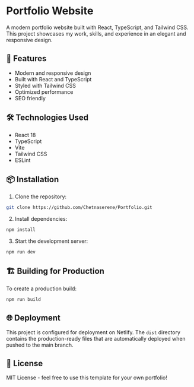 # Portfolio Website

A modern portfolio website built with React, TypeScript, and Tailwind CSS. This project showcases my work, skills, and experience in an elegant and responsive design.

## 🚀 Features

- Modern and responsive design
- Built with React and TypeScript
- Styled with Tailwind CSS
- Optimized performance
- SEO friendly

## 🛠️ Technologies Used

- React 18
- TypeScript
- Vite
- Tailwind CSS
- ESLint

## 📦 Installation

1. Clone the repository:
```bash
git clone https://github.com/Chetnaserene/Portfolio.git
```

2. Install dependencies:
```bash
npm install
```

3. Start the development server:
```bash
npm run dev
```

## 🏗️ Building for Production

To create a production build:
```bash
npm run build
```

## 🌐 Deployment

This project is configured for deployment on Netlify. The `dist` directory contains the production-ready files that are automatically deployed when pushed to the main branch.

## 📝 License

MIT License - feel free to use this template for your own portfolio! 